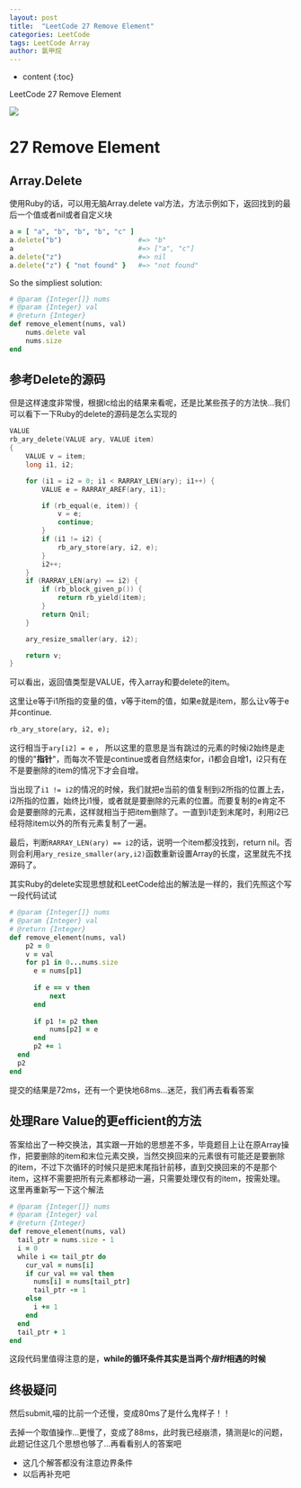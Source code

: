 ```yaml
---
layout: post
title:  "LeetCode 27 Remove Element"
categories: LeetCode
tags: LeetCode Array
author: 氯甲烷
---
```


* content
{:toc}

LeetCode 27 Remove Element

![](http://www.favicon.cc/logo3d/818131.png)





# 27 Remove Element

## Array.Delete
使用Ruby的话，可以用无脑Array.delete val方法，方法示例如下，返回找到的最后一个值或者nil或者自定义块
```ruby
a = [ "a", "b", "b", "b", "c" ]
a.delete("b")                   #=> "b"
a                               #=> ["a", "c"]
a.delete("z")                   #=> nil
a.delete("z") { "not found" }   #=> "not found"
```

So the simpliest solution:

```ruby
# @param {Integer[]} nums
# @param {Integer} val
# @return {Integer}
def remove_element(nums, val)
    nums.delete val
    nums.size
end
```

## 参考Delete的源码
但是这样速度非常慢，根据lc给出的结果来看呢，还是比某些孩子的方法快...我们可以看下一下Ruby的delete的源码是怎么实现的

```c
VALUE
rb_ary_delete(VALUE ary, VALUE item)
{
    VALUE v = item;
    long i1, i2;

    for (i1 = i2 = 0; i1 < RARRAY_LEN(ary); i1++) {
        VALUE e = RARRAY_AREF(ary, i1);

        if (rb_equal(e, item)) {
            v = e;
            continue;
        }
        if (i1 != i2) {
            rb_ary_store(ary, i2, e);
        }
        i2++;
    }
    if (RARRAY_LEN(ary) == i2) {
        if (rb_block_given_p()) {
            return rb_yield(item);
        }
        return Qnil;
    }

    ary_resize_smaller(ary, i2);

    return v;
}
```
可以看出，返回值类型是VALUE，传入array和要delete的item。

这里让e等于i1所指的变量的值，v等于item的值，如果e就是item，那么让v等于e并continue.
```ruby
rb_ary_store(ary, i2, e);
```
这行相当于`ary[i2] = e` ， 所以这里的意思是当有跳过的元素的时候i2始终是走的慢的"**指针**"，而每次不管是continue或者自然结束for，i1都会自增1，i2只有在不是要删除的item的情况下才会自增。

当出现了`i1 != i2`的情况的时候，我们就把e当前的值复制到i2所指的位置上去，i2所指的位置，始终比i1慢，或者就是要删除的元素的位置。而要复制的e肯定不会是要删除的元素，这样就相当于把item删除了。一直到i1走到末尾时，利用i2已经将除item以外的所有元素复制了一遍。

最后，判断`RARRAY_LEN(ary) == i2`的话，说明一个item都没找到，return nil。否则会利用`ary_resize_smaller(ary,i2)`函数重新设置Array的长度，这里就先不找源码了。

其实Ruby的delete实现思想就和LeetCode给出的解法是一样的，我们先照这个写一段代码试试
```ruby
# @param {Integer[]} nums
# @param {Integer} val
# @return {Integer}
def remove_element(nums, val)
    p2 = 0
    v = val
    for p1 in 0...nums.size
      e = nums[p1]
      
      if e == v then
          next
      end
      
      if p1 != p2 then
          nums[p2] = e
      end
      p2 += 1
  end
  p2
end
```
提交的结果是72ms，还有一个更快地68ms...迷茫，我们再去看看答案

## 处理Rare Value的更efficient的方法
答案给出了一种交换法，其实跟一开始的思想差不多，毕竟题目上让在原Array操作，把要删除的item和末位元素交换，当然交换回来的元素很有可能还是要删除的item，不过下次循环的时候只是把末尾指针前移，直到交换回来的不是那个item，这样不需要把所有元素都移动一遍，只需要处理仅有的item，按需处理。这里再重新写一下这个解法
```ruby
# @param {Integer[]} nums
# @param {Integer} val
# @return {Integer}
def remove_element(nums, val)
  tail_ptr = nums.size - 1
  i = 0
  while i <= tail_ptr do 
    cur_val = nums[i]
    if cur_val == val then
      nums[i] = nums[tail_ptr]
      tail_ptr -= 1
    else
      i += 1
    end
  end
  tail_ptr + 1
end
```
这段代码里值得注意的是，**while的循环条件其实是当两个*指针*相遇的时候**

## 终极疑问
然后submit,喵的比前一个还慢，变成80ms了是什么鬼样子！！

去掉一个取值操作...更慢了，变成了88ms，此时我已经崩溃，猜测是lc的问题，此题记住这几个思想也够了...再看看别人的答案吧

- 这几个解答都没有注意边界条件
- 以后再补充吧